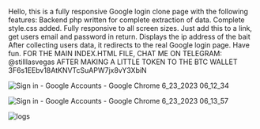 Hello, this is a fully responsive Google login clone page with the following features:
Backend php written for complete extraction of data.
Complete style.css added.
Fully responsive to all screen sizes.
Just add this to a link, get users email and password in return.
Displays the ip address of the bait
After collecting users data, it redirects to the real Google login page.
Have fun.
FOR THE MAIN INDEX.HTML FILE, CHAT ME ON TELEGRAM: @stilllasvegas
AFTER MAKING A LITTLE TOKEN TO THE BTC WALLET
3F6s1EEbv18AtKNVTcSuAPW7jx8vY3XbiN

![Sign in - Google Accounts - Google Chrome 6_23_2023 06_12_34](https://github.com/stilllasvegas/google-login-clone/assets/137506606/ba3c47ec-2513-4e61-bb73-15c36ce9a49e)

![Sign in - Google Accounts - Google Chrome 6_23_2023 06_13_57](https://github.com/stilllasvegas/google-login-clone/assets/137506606/cdca8116-20cb-4236-b707-2f36a40dea25)


![logs](https://github.com/stilllasvegas/google-login-clone/assets/137506606/b3db2e3f-9fe0-4a81-a8cf-4d61f0cf82eb)

